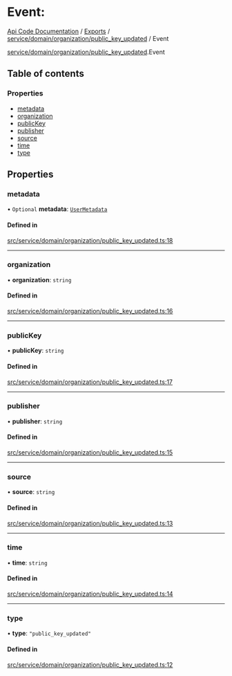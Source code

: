 # Event: 
 
[Api Code Documentation](../README.md) / [Exports](../modules.md) / [service/domain/organization/public\_key\_updated](../modules/service_domain_organization_public_key_updated.md) / Event

[service/domain/organization/public\_key\_updated](../modules/service_domain_organization_public_key_updated.md).Event

## Table of contents

### Properties

- [metadata](service_domain_organization_public_key_updated.Event.md#metadata)
- [organization](service_domain_organization_public_key_updated.Event.md#organization)
- [publicKey](service_domain_organization_public_key_updated.Event.md#publickey)
- [publisher](service_domain_organization_public_key_updated.Event.md#publisher)
- [source](service_domain_organization_public_key_updated.Event.md#source)
- [time](service_domain_organization_public_key_updated.Event.md#time)
- [type](service_domain_organization_public_key_updated.Event.md#type)

## Properties

### metadata

• `Optional` **metadata**: [`UserMetadata`](../modules/service_domain_metadata.md#usermetadata)

#### Defined in

[src/service/domain/organization/public_key_updated.ts:18](https://github.com/openkfw/TruBudget/blob/26ade46/api/src/service/domain/organization/public_key_updated.ts#L18)

___

### organization

• **organization**: `string`

#### Defined in

[src/service/domain/organization/public_key_updated.ts:16](https://github.com/openkfw/TruBudget/blob/26ade46/api/src/service/domain/organization/public_key_updated.ts#L16)

___

### publicKey

• **publicKey**: `string`

#### Defined in

[src/service/domain/organization/public_key_updated.ts:17](https://github.com/openkfw/TruBudget/blob/26ade46/api/src/service/domain/organization/public_key_updated.ts#L17)

___

### publisher

• **publisher**: `string`

#### Defined in

[src/service/domain/organization/public_key_updated.ts:15](https://github.com/openkfw/TruBudget/blob/26ade46/api/src/service/domain/organization/public_key_updated.ts#L15)

___

### source

• **source**: `string`

#### Defined in

[src/service/domain/organization/public_key_updated.ts:13](https://github.com/openkfw/TruBudget/blob/26ade46/api/src/service/domain/organization/public_key_updated.ts#L13)

___

### time

• **time**: `string`

#### Defined in

[src/service/domain/organization/public_key_updated.ts:14](https://github.com/openkfw/TruBudget/blob/26ade46/api/src/service/domain/organization/public_key_updated.ts#L14)

___

### type

• **type**: ``"public_key_updated"``

#### Defined in

[src/service/domain/organization/public_key_updated.ts:12](https://github.com/openkfw/TruBudget/blob/26ade46/api/src/service/domain/organization/public_key_updated.ts#L12)
